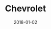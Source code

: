 ---
layout: site
title: "Chevrolet"
date: 2018-01-02
categories: [transportation]
version: 1.5.5
major: 1
minor: 5
patch: 5
slug: chevrolet
link: http://www.chevrolet.com/
permalink: /sites/:slug
---